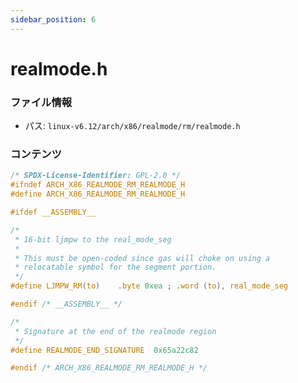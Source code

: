 ```yaml
---
sidebar_position: 6
---
```

# realmode.h

### ファイル情報

- パス: `linux-v6.12/arch/x86/realmode/rm/realmode.h`

### コンテンツ

```h
/* SPDX-License-Identifier: GPL-2.0 */
#ifndef ARCH_X86_REALMODE_RM_REALMODE_H
#define ARCH_X86_REALMODE_RM_REALMODE_H

#ifdef __ASSEMBLY__

/*
 * 16-bit ljmpw to the real_mode_seg
 *
 * This must be open-coded since gas will choke on using a
 * relocatable symbol for the segment portion.
 */
#define LJMPW_RM(to)	.byte 0xea ; .word (to), real_mode_seg

#endif /* __ASSEMBLY__ */

/*
 * Signature at the end of the realmode region
 */
#define REALMODE_END_SIGNATURE	0x65a22c82

#endif /* ARCH_X86_REALMODE_RM_REALMODE_H */

```
